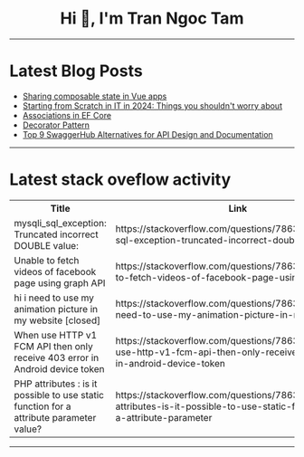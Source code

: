 <h1 align="center">Hi 👋, I'm Tran Ngoc Tam</h1>

---

# Latest Blog Posts 
<!-- BLOG-POST-LIST:START -->
- [Sharing composable state in Vue apps](https://dev.to/jacobandrewsky/sharing-composable-state-in-vue-apps-41l1)
- [Starting from Scratch in IT in 2024: Things you shouldn&#39;t worry about](https://dev.to/vorniches/starting-from-scratch-in-it-in-2024-things-you-shouldnt-worry-about-4p17)
- [Associations in EF Core](https://dev.to/muhammad_salem/associations-in-ef-core-14d3)
- [Decorator Pattern](https://dev.to/muhammad_salem/decorator-pattern-1adl)
- [Top 9 SwaggerHub Alternatives for API Design and Documentation](https://dev.to/sattyam/top-9-swaggerhub-alternatives-for-api-design-and-documentation-2gdp)
<!-- BLOG-POST-LIST:END -->

---

# Latest stack oveflow activity
<table>
  <tr><th>Title</th><th>Link</th></tr>
  <!-- STACKOVERFLOW:START --><tr><td>mysqli_sql_exception: Truncated incorrect DOUBLE value:</td><td>https://stackoverflow.com/questions/78632245/mysqli-sql-exception-truncated-incorrect-double-value</td></tr><tr><td>Unable to fetch videos of facebook page using graph API</td><td>https://stackoverflow.com/questions/78632223/unable-to-fetch-videos-of-facebook-page-using-graph-api</td></tr><tr><td>hi i need to use my animation picture in my website [closed]</td><td>https://stackoverflow.com/questions/78632169/hi-i-need-to-use-my-animation-picture-in-my-website</td></tr><tr><td>When use HTTP v1 FCM API then only receive 403 error in Android device token</td><td>https://stackoverflow.com/questions/78632089/when-use-http-v1-fcm-api-then-only-receive-403-error-in-android-device-token</td></tr><tr><td>PHP attributes : is it possible to use static function for a attribute parameter value?</td><td>https://stackoverflow.com/questions/78632077/php-attributes-is-it-possible-to-use-static-function-for-a-attribute-parameter</td></tr><!-- STACKOVERFLOW:END -->
</table>

---


